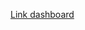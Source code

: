 <a href="https://app.powerbi.com/groups/me/reports/7685f893-8e81-4384-9d8e-0b896b3aca6f/1ebd8f50b4ed248db509?language=pt-BR&experience=power-bi" target="_blank">Link dashboard</a>
